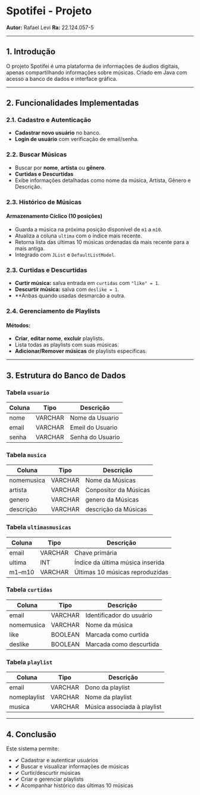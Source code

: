 #  Spotifei - Projeto

**Autor:** Rafael Levi 
**Ra:** 22.124.057-5

---

## 1. Introdução

O projeto Spotifei é uma plataforma de informações de áudios digitais,  apenas compartilhando informações sobre músicas. Criado em Java com acesso a banco de dados e interface gráfica. 

---
## 2. Funcionalidades Implementadas

### 2.1. Cadastro e Autenticação
- **Cadastrar novo usuário** no banco.
- **Login de usuário** com verificação de email/senha.

### 2.2. Buscar Músicas 
- Buscar por **nome**, **artista** ou **gênero**.
- **Curtidas e Descurtidas**
- Exibe informações detalhadas como nome da música, Artista, Gênero e Descrição.
  
### 2.3. Histórico de Músicas
#### Armazenamento Cíclico (10 posições)
- Guarda a música na próxima posição disponível de `m1` a `m10`.
- Atualiza a coluna `ultima` com o índice mais recente.
- Retorna lista das últimas 10 músicas ordenadas da mais recente para a mais antiga.
- Integrado com `JList` e `DefaultListModel`.

### 2.3. Curtidas e Descurtidas
- **Curtir música:** salva entrada em `curtidas` com `"like" = 1`.
- **Descurtir música:** salva com `deslike = 1`.
- **Anbas quando usadas desmarcão a outra.

### 2.4. Gerenciamento de Playlists
#### Métodos:
- **Criar**, **editar nome**, **excluir** playlists.
- Lista todas as playlists com suas músicas.
- **Adicionar/Remover músicas** de playlists específicas.

---

## 3. Estrutura do Banco de Dados
### Tabela `usuario`
| Coluna        | Tipo     | Descrição                       |
|---------------|----------|---------------------------------|
| nome          | VARCHAR  | Nome da Usuario                 |
| email         | VARCHAR  | Emeil do Usuario                |
| senha         | VARCHAR  | Senha do Usuario                |

### Tabela `musica`
| Coluna        | Tipo     | Descrição                       |
|---------------|----------|---------------------------------|
| nomemusica          | VARCHAR  | Nome da Músicas                 |
| artista         | VARCHAR  | Conpositor da Músicas                |
| genero         | VARCHAR  | genero da Músicas                |
| descrição         | VARCHAR  | descrição da Músicas                |

### Tabela `ultimasmusicas`
| Coluna  | Tipo     | Descrição                         |
|---------|----------|-----------------------------------|
| email   | VARCHAR  | Chave primária                    |
| ultima  | INT      | Índice da última música inserida  |
| m1–m10  | VARCHAR  | Últimas 10 músicas reproduzidas   |

### Tabela `curtidas`
| Coluna    | Tipo     | Descrição                      |
|-----------|----------|--------------------------------|
| email     | VARCHAR  | Identificador do usuário       |
| nomemusica| VARCHAR  | Nome da música                 |
| like      | BOOLEAN  | Marcada como curtida           |
| deslike   | BOOLEAN  | Marcada como descurtida        |

### Tabela `playlist`
| Coluna        | Tipo     | Descrição                       |
|---------------|----------|---------------------------------|
| email         | VARCHAR  | Dono da playlist                |
| nomeplaylist  | VARCHAR  | Nome da playlist                |
| musica        | VARCHAR  | Música associada à playlist     |

---

## 4. Conclusão

Este sistema permite:
- ✔ Cadastrar e autenticar usuários
- ✔ Buscar e visualizar informações de músicas
- ✔ Curtir/descurtir músicas
- ✔ Criar e gerenciar playlists
- ✔ Acompanhar histórico das últimas 10 músicas


